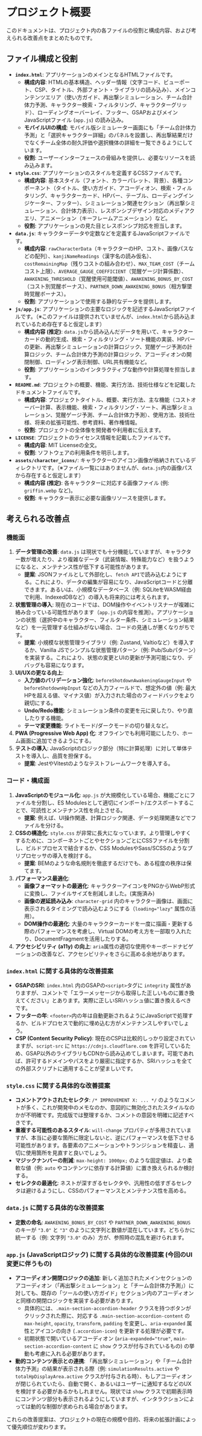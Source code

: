 # プロジェクト概要

このドキュメントは、プロジェクト内の各ファイルの役割と構成内容、および考えられる改善点をまとめたものです。

## ファイル構成と役割

*   **`index.html`**: アプリケーションのメインとなるHTMLファイルです。
    *   **構成内容**: HTMLの基本構造、ヘッダー情報（文字コード、ビューポート、CSP、タイトル、外部フォント・ライブラリの読み込み）、メインコンテンツエリア（使い方ガイド、再出撃シミュレーション、チーム合計体力予測、キャラクター検索・フィルタリング、キャラクターグリッド）、ローディングオーバーレイ、フッター、GSAPおよびメインJavaScriptファイル (`app.js`) の読み込み。
    *   **モバイルUIの構成**: モバイル版シミュレーター画面にも「チーム合計体力予測」と「選択キャラクター詳細」のパネルを設置し、再出撃結果だけでなくチーム全体の耐久評価や選択機体の詳細を一覧できるようにしています。
    *   **役割**: ユーザーインターフェースの骨組みを提供し、必要なリソースを読み込みます。
*   **`style.css`**: アプリケーションのスタイルを定義するCSSファイルです。
    *   **構成内容**: 基本スタイル（フォント、カラーパレット、背景）、各種コンポーネント（タイトル、使い方ガイド、アコーディオン、検索・フィルタリング、キャラクターカード、HPバー、テーブル、ローディングインジケーター、フッター）、シミュレーション関連セクション（再出撃シミュレーション、合計体力表示）、レスポンシブデザイン対応のメディアクエリ、アニメーション（キーフレームアニメーション）など。
    *   **役割**: アプリケーションの見た目とレスポンシブ対応を担当します。
*   **`data.js`**: キャラクターデータや定数などを定義するJavaScriptファイルです。
    *   **構成内容**: `rawCharacterData`（キャラクターのHP、コスト、画像パスなどの配列）、`kanjiNameReadings`（漢字名の読み仮名）、`costRemainingMap`（残りコストの組み合わせ）、`MAX_TEAM_COST`（チームコスト上限）、`AVERAGE_GAUGE_COEFFICIENT`（覚醒ゲージ計算係数）、`AWAKENING_THRESHOLD`（覚醒使用可能閾値）、`AWAKENING_BONUS_BY_COST`（コスト別覚醒ボーナス）、`PARTNER_DOWN_AWAKENING_BONUS`（相方撃墜時覚醒ボーナス）。
    *   **役割**: アプリケーションで使用する静的なデータを提供します。
*   **`js/app.js`**: アプリケーションの主要なロジックを記述するJavaScriptファイルです。（※このファイルは提供されていませんが、`index.html`から読み込まれているため存在すると仮定します）
    *   **構成内容 (推定)**: `data.js`から読み込んだデータを用いて、キャラクターカードの動的生成、検索・フィルタリング・ソート機能の実装、HPバーの更新、再出撃シミュレーションの計算ロジック、覚醒ゲージ予測の計算ロジック、チーム合計体力予測の計算ロジック、アコーディオンの開閉制御、ローディング表示制御、URL共有機能など。
    *   **役割**: アプリケーションのインタラクティブな動作や計算処理を担当します。
*   **`README.md`**: プロジェクトの概要、機能、実行方法、技術仕様などを記載したドキュメントファイルです。
    *   **構成内容**: プロジェクトタイトル、概要、実行方法、主な機能（コストオーバー計算、表示機能、検索・フィルタリング・ソート、再出撃シミュレーション、覚醒ゲージ予測、チーム合計体力予測）、使用方法、技術仕様、将来の拡張可能性、参考資料、著作権情報。
    *   **役割**: プロジェクトの全体像を開発者や利用者に伝えます。
*   **`LICENSE`**: プロジェクトのライセンス情報を記載したファイルです。
    *   **構成内容**: MIT Licenseの全文。
    *   **役割**: ソフトウェアの利用条件を明示します。
*   **`assets/character_icons/`**: キャラクターのアイコン画像が格納されているディレクトリです。（※ファイル一覧にはありませんが、`data.js`内の画像パスから存在すると仮定します）
    *   **構成内容 (推定)**: 各キャラクターに対応する画像ファイル (例: `griffin.webp` など)。
    *   **役割**: キャラクター表示に必要な画像リソースを提供します。

## 考えられる改善点

### 機能面

1.  **データ管理の改善**: `data.js` は現状でも十分機能していますが、キャラクター数が増えたり、より複雑なデータ（武装情報、特殊能力など）を扱うようになると、メンテナンス性が低下する可能性があります。
    *   **提案**: JSONファイルとして外部化し、`fetch API`で読み込むようにする。これにより、データの編集が容易になり、JavaScriptコードと分離できます。あるいは、小規模なデータベース（例: SQLiteをWASM経由で利用、IndexedDBなど）の導入も将来的には考えられます。
2.  **状態管理の導入**: 現在のコードでは、DOM操作やイベントリスナーが複雑に絡み合っている可能性があります（`app.js` の内容を推測）。アプリケーションの状態（選択中のキャラクター、フィルター条件、シミュレーション結果など）を一元管理する仕組みがない場合、コードの見通しが悪くなりがちです。
    *   **提案**: 小規模な状態管理ライブラリ（例: Zustand, Valtioなど）を導入するか、Vanilla JSでシンプルな状態管理パターン（例: Pub/Subパターン）を実装する。これにより、状態の変更とUIの更新が予測可能になり、デバッグも容易になります。
3.  **UI/UXの更なる向上**:
    *   **入力値のバリデーション強化**: `beforeShotdownAwakeningGaugeInput` や `beforeShotdownHpInput` などの入力フィールドで、想定外の値（例: 最大HPを超える値、マイナス値）が入力された場合のフィードバックをより親切にする。
    *   **Undo/Redo機能**: シミュレーション条件の変更を元に戻したり、やり直したりする機能。
    *   **テーマ変更機能**: ライトモード/ダークモードの切り替えなど。
4.  **PWA (Progressive Web App) 化**: オフラインでも利用可能にしたり、ホーム画面に追加できるようにする。
5.  **テストの導入**: JavaScriptのロジック部分（特に計算処理）に対して単体テストを導入し、品質を担保する。
    *   **提案**: JestやVitestのようなテストフレームワークを導入する。

### コード・構成面

1.  **JavaScriptのモジュール化**: `app.js` が大規模化している場合、機能ごとにファイルを分割し、ES Modulesとして適切にインポート/エクスポートすることで、可読性とメンテナンス性を向上させる。
    *   **提案**: 例えば、UI操作関連、計算ロジック関連、データ処理関連などでファイルを分ける。
2.  **CSSの構造化**: `style.css` が非常に長大になっています。より管理しやすくするために、コンポーネントごとやセクションごとにCSSファイルを分割し、ビルドプロセスで結合するか、CSS ModulesやSass/SCSSのようなプリプロセッサの導入を検討する。
    *   **提案**: BEMのような命名規則を徹底するだけでも、ある程度の秩序は保てます。
3.  **パフォーマンス最適化**:
    *   **画像フォーマットの最適化**: キャラクターアイコンをPNGからWebP形式に変換し、ファイルサイズを削減しました。(実施済み)
    *   **画像の遅延読み込み**: `character-grid` 内のキャラクター画像は、画面に表示されるタイミングで読み込むようにする（`loading="lazy"` 属性の活用）。
    *   **DOM操作の最適化**: 大量のキャラクターカードを一度に描画・更新する際のパフォーマンスを考慮し、Virtual DOMの考え方を一部取り入れたり、DocumentFragmentを活用したりする。
4.  **アクセシビリティ (a11y) の向上**: `aria`属性の適切な使用やキーボードナビゲーションの改善など、アクセシビリティをさらに高める余地があります。

### `index.html` に関する具体的な改善提案

*   **GSAPのSRI**: `index.html` 内のGSAPの`<script>`タグに `integrity` 属性がありますが、コメントで「エラーメッセージから取得した正しいものに置き換えてください」とあります。実際に正しいSRIハッシュ値に置き換えるべきです。
*   **フッターの年**: `<footer>`内の年は自動更新されるようにJavaScriptで処理するか、ビルドプロセスで動的に埋め込む方がメンテナンスしやすいでしょう。
*   **CSP (Content Security Policy)**: 現在のCSPは比較的しっかり設定されていますが、`script-src` に `https://cdnjs.cloudflare.com` を許可しているため、GSAP以外のライブラリもCDNから読み込めてしまいます。可能であれば、許可するドメインやパスをより厳密に指定するか、SRIハッシュを全ての外部スクリプトに適用することが望ましいです。

### `style.css` に関する具体的な改善提案

*   **コメントアウトされたセレクタ**: `/* IMPROVEMENT X: ... */` のようなコメントが多く、これが開発中のメモなのか、意図的に無効化されたスタイルなのかが不明確です。完成版では整理するか、コメントの意図を明確に記述すべきです。
*   **重複する可能性のあるスタイル**: `will-change` プロパティが多用されていますが、本当に必要な箇所に限定しないと、逆にパフォーマンスを低下させる可能性があります。各要素のアニメーションやトランジションを精査し、適切に使用箇所を見直すと良いでしょう。
*   **マジックナンバーの削減**: `max-height: 1000px;` のような固定値は、より柔軟な値（例: `auto` やコンテンツに依存する計算値）に置き換えられるか検討する。
*   **セレクタの最適化**: ネストが深すぎるセレクタや、汎用性の低すぎるセレクタは避けるようにし、CSSのパフォーマンスとメンテナンス性を高める。

### `data.js` に関する具体的な改善提案

*   **定数の命名**: `AWAKENING_BONUS_BY_COST` や `PARTNER_DOWN_AWAKENING_BONUS` のキーが `"3.0"` と `"3"` のように文字列と数値が混在しています。どちらかに統一する（例: 文字列 `"3.0"` のみ）方が、参照時の混乱を避けられます。

### `app.js` (JavaScriptロジック) に関する具体的な改善提案 (今回のUI変更に伴うもの)

*   **アコーディオン開閉ロジックの追加**: 新しく追加されたメインセクションのアコーディオン（「再出撃シミュレーション」と「チーム合計体力予測」）に対しても、既存の「ツールの使い方ガイド」セクション内のアコーディオンと同様の開閉ロジックを実装する必要があります。
    *   具体的には、`.main-section-accordion-header` クラスを持つボタンがクリックされた際に、対応する `.main-section-accordion-content` の `max-height`, `opacity`, `transform`, `padding` を変更し、`aria-expanded` 属性とアイコンの向き (`.accordion-icon`) を更新する処理が必要です。
    *   初期状態で開いているアコーディオン (`aria-expanded="true"`, `main-section-accordion-content` に `show` クラスが付与されているもの) の挙動も考慮に入れる必要があります。
*   **動的コンテンツ表示との連携**: 「再出撃シミュレーション」や「チーム合計体力予測」の結果が表示される際（例: `simulationResults.active` や `totalHpDisplayArea.active` クラスが付与される時）、もしアコーディオンが閉じられていたら、自動で開く、あるいはユーザーに通知するなどのUXを検討する必要があるかもしれません。現状では `show` クラスで初期表示時にコンテンツ部分も表示されるようにしていますが、インタラクションによっては動的な制御が求められる場合があります。

これらの改善提案は、プロジェクトの現在の規模や目的、将来の拡張計画によって優先順位が変わります。 